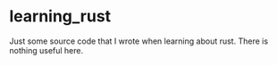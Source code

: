 
# learning_rust

Just some source code that I wrote when learning about rust. There is nothing useful here.
